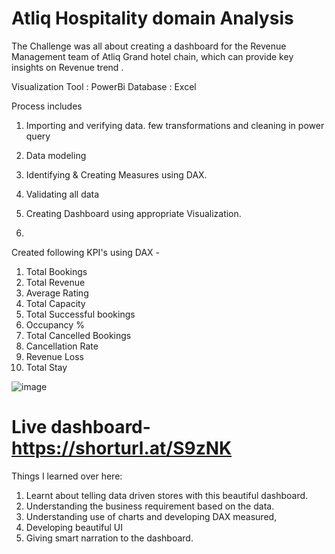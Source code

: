 # Atliq Hospitality domain Analysis

The Challenge was all about creating a dashboard for the Revenue Management team of Atliq Grand hotel chain, which can provide key insights on Revenue trend .

Visualization Tool : PowerBi
Database : Excel

Process includes 
1) Importing and verifying data. few transformations and cleaning in power query
2) Data modeling
3) Identifying & Creating Measures using DAX.
4) Validating all data
5) Creating Dashboard using appropriate Visualization.

6) 
Created following KPI's using DAX - 
1) Total Bookings
2) Total Revenue
3) Average Rating
4) Total Capacity
5) Total Successful bookings
6) Occupancy %
7) Total Cancelled Bookings
8) Cancellation Rate
9) Revenue Loss
10) Total Stay

![image](https://github.com/user-attachments/assets/d8666079-4cb5-4349-b88c-89e403872a03)
# Live dashboard-https://shorturl.at/S9zNK

Things I learned over here:
1) Learnt about telling data driven stores with this beautiful dashboard.
2) Understanding the business requirement based on the data.
3) Understanding use of charts and developing DAX measured,
4) Developing beautiful UI
5) Giving smart narration to the dashboard.
